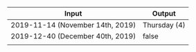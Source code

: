 |Input|Output|
|---|---|
|2019-11-14 (November 14th, 2019)|Thursday (4)|
|2019-12-40 (December 40th, 2019)|false|
|||
